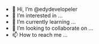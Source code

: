 - 👋 Hi, I’m @edydevelopeler
- 👀 I’m interested in ...
- 🌱 I’m currently learning ...
- 💞️ I’m looking to collaborate on ...
- 📫 How to reach me ...

<!---
edydevelopeler/edydevelopeler is a ✨ special ✨ repository because its `README.md` (this file) appears on your GitHub profile.
You can click the Preview link to take a look at your changes.
--->
